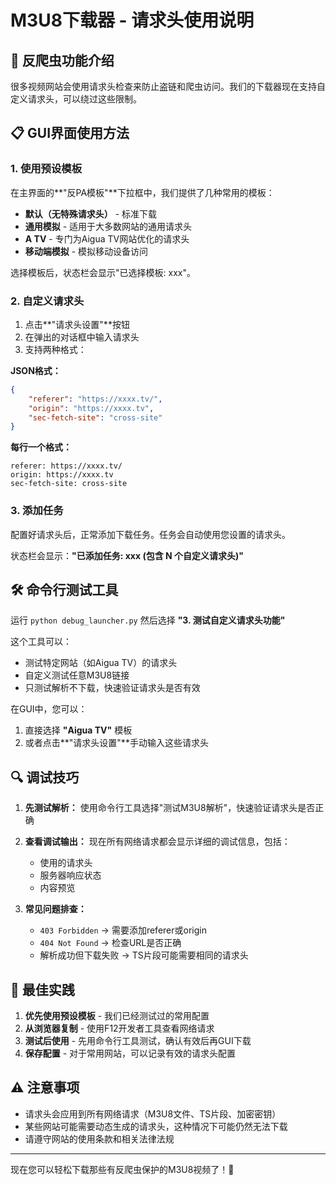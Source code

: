 # M3U8下载器 - 请求头使用说明

## 🔐 反爬虫功能介绍

很多视频网站会使用请求头检查来防止盗链和爬虫访问。我们的下载器现在支持自定义请求头，可以绕过这些限制。

## 📋 GUI界面使用方法

### 1. 使用预设模板

在主界面的**"反PA模板"**下拉框中，我们提供了几种常用的模板：

- **默认（无特殊请求头）** - 标准下载
- **通用模拟** - 适用于大多数网站的通用请求头
- **A TV** - 专门为Aigua TV网站优化的请求头
- **移动端模拟** - 模拟移动设备访问

选择模板后，状态栏会显示"已选择模板: xxx"。

### 2. 自定义请求头

1. 点击**"请求头设置"**按钮
2. 在弹出的对话框中输入请求头
3. 支持两种格式：

**JSON格式：**
```json
{
    "referer": "https://xxxx.tv/",
    "origin": "https://xxxx.tv",
    "sec-fetch-site": "cross-site"
}
```

**每行一个格式：**
```
referer: https://xxxx.tv/
origin: https://xxxx.tv
sec-fetch-site: cross-site
```

### 3. 添加任务

配置好请求头后，正常添加下载任务。任务会自动使用您设置的请求头。

状态栏会显示：**"已添加任务: xxx (包含 N 个自定义请求头)"**

## 🛠️ 命令行测试工具

运行 `python debug_launcher.py` 然后选择 **"3. 测试自定义请求头功能"**

这个工具可以：
- 测试特定网站（如Aigua TV）的请求头
- 自定义测试任意M3U8链接
- 只测试解析不下载，快速验证请求头是否有效


在GUI中，您可以：
1. 直接选择 **"Aigua TV"** 模板
2. 或者点击**"请求头设置"**手动输入这些请求头

## 🔍 调试技巧

1. **先测试解析：** 
   使用命令行工具选择"测试M3U8解析"，快速验证请求头是否正确

2. **查看调试输出：**
   现在所有网络请求都会显示详细的调试信息，包括：
   - 使用的请求头
   - 服务器响应状态
   - 内容预览

3. **常见问题排查：**
   - `403 Forbidden` → 需要添加referer或origin
   - `404 Not Found` → 检查URL是否正确
   - 解析成功但下载失败 → TS片段可能需要相同的请求头

## 🎯 最佳实践

1. **优先使用预设模板** - 我们已经测试过的常用配置
2. **从浏览器复制** - 使用F12开发者工具查看网络请求
3. **测试后使用** - 先用命令行工具测试，确认有效后再GUI下载
4. **保存配置** - 对于常用网站，可以记录有效的请求头配置

## ⚠️ 注意事项

- 请求头会应用到所有网络请求（M3U8文件、TS片段、加密密钥）
- 某些网站可能需要动态生成的请求头，这种情况下可能仍然无法下载
- 请遵守网站的使用条款和相关法律法规

---

现在您可以轻松下载那些有反爬虫保护的M3U8视频了！🎉
